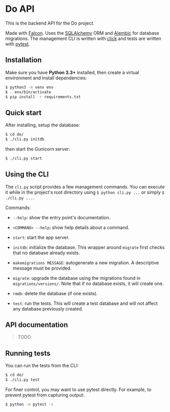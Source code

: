 # Do API

This is the backend API for the Do project.

Made with [Falcon](https://falcon.readthedocs.io/en/stable/). Uses the [SQLAlchemy](http://www.sqlalchemy.org) ORM and [Alembic](http://alembic.zzzcomputing.com) for database migrations. The management CLI is written with [click](http://click.pocoo.org/5/) and tests are written with [pytest](https://docs.pytest.org/en/latest/contents.html).

## Installation

Make sure you have **Python 3.3+** installed, then create a virtual environment and install dependencies:

```bash
$ python3 -m venv env
$ . env/bin/activate
$ pip install -r requirements.txt
```

## Quick start

After installing, setup the database:

```bash
$ cd do/
$ ./cli.py initdb
```

then start the Gunicorn server:

```bash
$ ./cli.py start
```

## Using the CLI

The `cli.py` script provides a few management commands. You can execute it while in the project's root directory using `$ python cli.py ...` or simply `$ ./cli.py ...`.

Commands:

- `--help`: show the entry point's documentation.

- `<COMMAND> --help`: show help details about a command.

- `start`: start the app server.

- `initdb`: initialize the database. This wrapper around `migrate` first checks that no database already exists.

- `makemigrations MESSAGE`: autogenerate a new migration. A descriptive message must be provided.

- `migrate`: upgrade the database using the migrations found in `migrations/versions/`. Note that if no database exists, it will create one.

- `rmdb`: delete the database (if one exists).

- `test`: run the tests. This will create a test database and will not affect any database previously created.

## API documentation

> TODO

## Running tests

You can run the tests from the CLI:

```bash
$ cd do/
$ ./cli.py test
```

For finer control, you may want to use pytest directly. For example, to prevent pytest from capturing output:

```bash
$ python -m pytest -s
```
